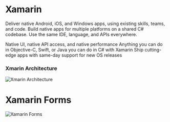 # Xamarin

Deliver native Android, iOS, and Windows apps, using existing skills, teams, and code.
Build native apps for multiple platforms on a shared C# codebase. Use the same IDE, language, and APIs everywhere.

Native UI, native API access, and native performance
Anything you can do in Objective-C, Swift, or Java you can do in C# with Xamarin
Ship cutting-edge apps with same-day support for new OS releases


### Xmarin Architecture
![Xmarin Architecture](https://image.slidesharecdn.com/cross-platformdevelopmentwithcandxamarin-151004101749-lva1-app6892/95/cross-platform-development-with-c-and-xamarin-20-638.jpg?cb=1443953938 "Xmarin Architecture")


# Xamarin Forms
![Xamarin Forms](https://dab1nmslvvntp.cloudfront.net/wp-content/uploads/2016/02/1456296251XamVsXF.png "Xamarin Forms")